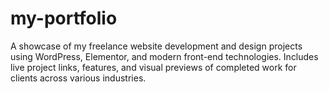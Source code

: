 # my-portfolio
A showcase of my freelance website development and design projects using WordPress, Elementor, and modern front-end technologies. Includes live project links, features, and visual previews of completed work for clients across various industries.
